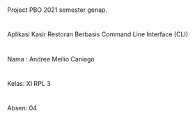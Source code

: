 #
Project PBO 2021 semester genap.
#
Aplikasi Kasir Restoran Berbasis Command Line Interface (CLI)
#
Nama : Andree Meilio Caniago
#
Kelas: XI RPL 3
#
Absen: 04
